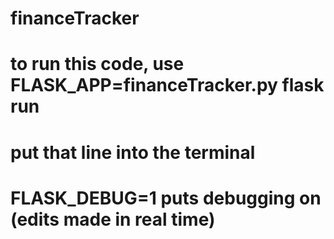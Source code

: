 # financeTracker
# to run this code, use FLASK_APP=financeTracker.py flask run
# put that line into the terminal
# FLASK_DEBUG=1 puts debugging on (edits made in real time)
